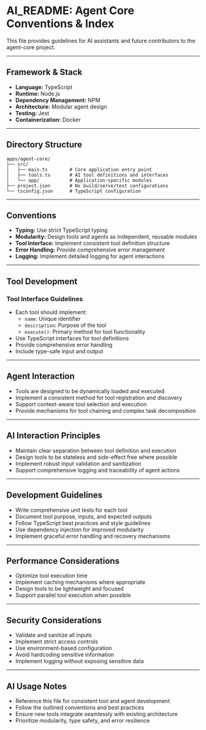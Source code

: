 # AI_README: Agent Core Conventions & Index

This file provides guidelines for AI assistants and future contributors to the agent-core project.

---

## Framework & Stack

- **Language:** TypeScript
- **Runtime:** Node.js
- **Dependency Management:** NPM
- **Architecture:** Modular agent design
- **Testing:** Jest
- **Containerization:** Docker

---

## Directory Structure

```
apps/agent-core/
├── src/
│   ├── main.ts        # Core application entry point
│   ├── tools.ts       # AI tool definitions and interfaces
│   └── app/           # Application-specific modules
├── project.json       # Nx build/serve/test configurations
└── tsconfig.json      # TypeScript configuration
```

---

## Conventions

- **Typing:** Use strict TypeScript typing
- **Modularity:** Design tools and agents as independent, reusable modules
- **Tool Interface:** Implement consistent tool definition structure
- **Error Handling:** Provide comprehensive error management
- **Logging:** Implement detailed logging for agent interactions

---

## Tool Development

### Tool Interface Guidelines

- Each tool should implement:
  - `name`: Unique identifier
  - `description`: Purpose of the tool
  - `execute()`: Primary method for tool functionality
- Use TypeScript interfaces for tool definitions
- Provide comprehensive error handling
- Include type-safe input and output

---

## Agent Interaction

- Tools are designed to be dynamically loaded and executed
- Implement a consistent method for tool registration and discovery
- Support context-aware tool selection and execution
- Provide mechanisms for tool chaining and complex task decomposition

---

## AI Interaction Principles

- Maintain clear separation between tool definition and execution
- Design tools to be stateless and side-effect free where possible
- Implement robust input validation and sanitization
- Support comprehensive logging and traceability of agent actions

---

## Development Guidelines

- Write comprehensive unit tests for each tool
- Document tool purpose, inputs, and expected outputs
- Follow TypeScript best practices and style guidelines
- Use dependency injection for improved modularity
- Implement graceful error handling and recovery mechanisms

---

## Performance Considerations

- Optimize tool execution time
- Implement caching mechanisms where appropriate
- Design tools to be lightweight and focused
- Support parallel tool execution when possible

---

## Security Considerations

- Validate and sanitize all inputs
- Implement strict access controls
- Use environment-based configuration
- Avoid hardcoding sensitive information
- Implement logging without exposing sensitive data

---

## AI Usage Notes

- Reference this file for consistent tool and agent development
- Follow the outlined conventions and best practices
- Ensure new tools integrate seamlessly with existing architecture
- Prioritize modularity, type safety, and error resilience